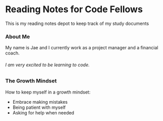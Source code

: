 # Reading Notes for Code Fellows

This is my reading notes depot to keep track of my study documents

### About Me

My name is Jae and I currently work as a project manager and a financial coach. 

###### I am very excited to be learning to code. 

### The Growth Mindset 

How to keep myself in a growth mindset:
- Embrace making mistakes
- Being patient with myself
- Asking for help when needed
